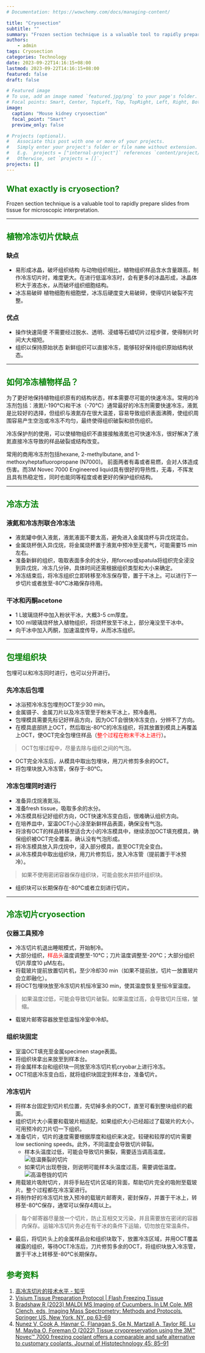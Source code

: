```yaml
---
# Documentation: https://wowchemy.com/docs/managing-content/

title: "Cryosection"
subtitle: ""
summary: "Frozen section technique is a valuable tool to rapidly prepare slides from tissue for microscopic interpretation."
authors: 
    - admin
tags: Cryosection
categories: Technology
date: 2023-09-22T14:16:15+08:00
lastmod: 2023-09-22T14:16:15+08:00
featured: false
draft: false

# Featured image
# To use, add an image named `featured.jpg/png` to your page's folder.
# Focal points: Smart, Center, TopLeft, Top, TopRight, Left, Right, BottomLeft, Bottom, BottomRight.
image:
  caption: "Mouse kidney cryosection"
  focal_point: "Smart"
  preview_only: false

# Projects (optional).
#   Associate this post with one or more of your projects.
#   Simply enter your project's folder or file name without extension.
#   E.g. `projects = ["internal-project"]` references `content/project/deep-learning/index.md`.
#   Otherwise, set `projects = []`.
projects: []
---
```


## <font color=green>What exactly is cryosection?</font>

Frozen section technique is a valuable tool to rapidly prepare slides from tissue for microscopic interpretation. 
***
## <font color=green>植物冷冻切片优缺点</font>
### 缺点
- 易形成冰晶，破坏组织结构
    与动物组织相比，植物组织样品含水含量跟高，制作冷冻切片时，难度更大。在进行低温冷冻时，会有更多的冰晶形成，冰晶体积大于液态水，从而破坏组织细胞结构。
- 冰冻易破碎
    植物细胞有细胞壁，冰冻后硬度变大易破碎，使得切片破裂不完整。

### 优点
- 操作快速简便
    不需要经过脱水、透明、浸蜡等石蜡切片过程步骤，使得制片时间大大缩短。
- 组织以保持原始状态
    新鲜组织可以直接冷冻，能够较好保持组织原始结构状态。
***
## <font color=green>如何冷冻植物样品？</font>
为了更好地保持植物组织原有的结构状态，样本需要尽可能的快速冷冻。常用的冷冻剂包括：液氮(-190°C)和干冰（-70°C）通常最好的冷冻剂需要快速冷冻，液氮是比较好的选择，但组织与液氮存在很大温差，容易导致组织表面沸腾，使组织周围容易产生空泡或冷冻不均匀，最终使得组织破裂和损伤组织。

冷冻保护剂的使用，可以使植物组织不直接接触液氮也可快速冷冻，很好解决了液氮直接冷冻导致的样品破裂或结构改变。

常用的商用冷冻剂包括hexane, 2-methylbutane, and 1-methoxyheptafluoropropane (N7000)。 前面两者有毒或者易燃，会对人体造成伤害。而3M Novec 7000 Engineered liquid具有很好的导热性，无毒，不挥发且具有热稳定性，同时也能同等程度或者更好的保护组织结构。
***

## <font color=green>冷冻方法</font>
### 液氮和冷冻剂联合冷冻法
- 液氮罐中倒入液氮，液氮液面不要太高，避免进入金属烧杯与异戊烷混合。
- 金属烧杯倒入异戊烷，将金属烧杯置于液氮中预冷至无雾气，可能需要15 min左右。
- 准备新鲜的组织，吸取表面多余的水分，用forcep或spatula将组织完全浸没到异戊烷，冷冻几分钟，具体时间还需根据组织类型和大小来确定。
- 冷冻结束后，将冷冻组织立即转移至冷冻保存管，置于干冰上。可以进行下一步切片或者放至-80°C冰箱保存待用。

### 干冰和丙酮acetone
- 1 L玻璃烧杯中加入粉状干冰，大概3-5 cm厚度。
- 100 ml玻璃烧杯放入植物组织，将烧杯放至干冰上，部分淹没至干冰中。
- 向干冰中加入丙酮，加速温度传导，从而冰冻组织。
***
## <font color=green>包埋组织块</font>
包埋可以和冷冻同时进行，也可以分开进行。
### 先冷冻后包埋
- 冰浴预冷冷冻包埋剂OCT至少30 min。
- 金属镊子、金属刀片以及冷冻管至于粉末干冰上，预冷备用。
- 包埋模具需要先标记好样品方向，因为OCT会很快冷冻变白，分辨不了方向。
- 在模具底部挤上OCT，然后取出-80°C的冷冻组织，将其放置到模具上再覆盖上OCT，使OCT完全包埋住样品（<font color=red>整个过程在粉末干冰上进行</font>）。
> OCT包埋过程中，尽量去除与组织之间的气泡。
- OCT完全冷冻后，从模具中取出包埋块，用刀片修剪多余的OCT。
- 将包埋块放入冷冻管，保存于-80°C。
### 冷冻包埋同时进行
- 准备异戊烷液氮浴。
- 准备fresh tissue，吸取多余的水分。
- 冷冻模具标记好组织方向，OCT快速冷冻变白后，很难确认组织方向。
- 在培养皿中，室温OCT小心涂至新鲜样品表面，确保没有气泡。
- 将涂有OCT的样品转移至适合大小的冷冻模具中，继续添加OCT填充模具，确保组织被OCT完全覆盖，确认没有气泡形成。
- 将冷冻模具放入异戊烷中，浸入部分模具，直至OCT完全变白。
- 从冷冻模具中取出组织块，用刀片修剪后，放入冷冻管（提前置于干冰预冷）。
> 如果不使用密闭容器保存组织块，可能会脱水并损坏组织块。
- 组织块可以长期保存在-80°C或者立刻进行切片。
***
## <font color=green>冷冻切片cryosection</font>
### 仪器工具预冷
- 冷冻切片机退出睡眠模式，开始制冷。
- 大部分组织，<font color=red>样品头</font>温度调整至-10°C；刀片温度调整至-20°C；大部分组织切片厚度10 µM左右。
- 将载玻片提前放置切片机，至少冷却30 min（如果不提前放，切片一放置玻片会立即融化）。
- 将OCT包埋块放至冷冻切片机恒冷室30 min，使其温度恢复至恒冷室温度。
> 如果温度过低，可能会导致切片破裂。如果温度过高，会导致切片压缩，皱缩。
- 载玻片邮寄容器放至低温恒冷室中冷却。
### 组织块固定
- 室温OCT填充至金属specimen stage表面。
- 将组织块拿出来放至到样本台。
- 将金属样本台和组织块一同放至冷冻切片机cryobar上进行冷冻。
- OCT彻底冷冻变白后，就将组织块固定到样本台，准备切片。
### 冷冻切片
- 将样本台固定到切片机位置，先切掉多余的OCT，直至可看到整块组织的截面。
- 组织切片大小需要和载玻片相适配，如果组织大小已经超过了载玻片的大小，可用预冷的刀片切一下组织。
- 准备切片，切片的速度需要根据厚度和组织来决定。较硬和较厚的切片需要low sectioning speeds。此外，不同温度会导致切片碎裂。
    - 样本头温度过低，可能会导致切片撕裂，需要适当调高温度。
![低温撕裂的切片](image.png)
    - 如果切片出现卷拢，则说明可能样本头温度过高，需要调低温度。
![高温卷拢的切片](image-1.png)
- 用载玻片吸附切片，并将手贴在切片区域的背面，帮助切片完全的吸附至载玻片。整个过程都在冷冻室进行。
- 将制作好的冷冻切片放入预冷的载玻片邮寄夹，密封保存，并置于干冰上，转移至-80°C保存，通常可以保存4周以上。
> 每个邮寄器尽量放一个切片，防止互相交叉污染，并且需要放在密闭的容器内保存。运输冷冻切片务必在有干冰的条件下运输，切勿放在常温条件。
- 最后，将切片头上的金属样品台和组织块取下，放置冷冻区域，并用OCT覆盖裸露的组织，等待OCT冷冻后，刀片修剪多余的OCT，将组织块放入冷冻管，置于干冰上转移至-80°C长期保存。

## <font color=green>参考资料</font>
1. [高冷冻切片的技术水平 \- 知乎](https://zhuanlan.zhihu.com/p/30836581)
2. [Visium Tissue Preparation Protocol \| Flash Freezing Tissue](https://www.youtube.com/watch?v=KdfqH4zoy5M&list=PLfaSRwcfHcq0D8RTy9LR8sKsWcF6C8TAt)
3. [Bradshaw R (2023) MALDI MS Imaging of Cucumbers. In LM Cole, MR Clench, eds, Imaging Mass Spectrometry: Methods and Protocols. Springer US, New York, NY, pp 63–69](https://doi.org/10.1007/978-1-0716-3319-9_6)
4. [Nunez V, Cook A, Havnar C, Flanagan S, Ge N, Martzall A, Taylor RE, Lu M, Mayba O, Foreman O (2022) Tissue cryopreservation using the 3M™ Novec™ 7000 freezing coolant offers a comparable and safe alternative to customary coolants. Journal of Histotechnology 45: 85–91
](https://doi.org/10.1080/01478885.2021.1993528)
